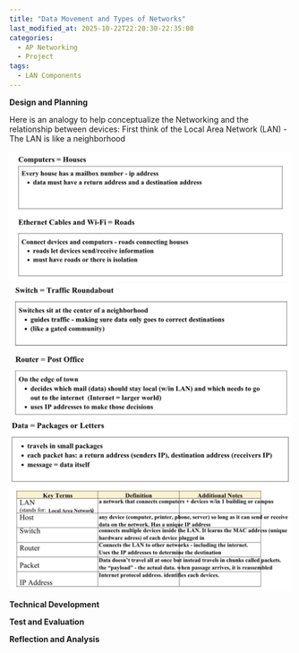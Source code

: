 ```yaml
---
title: "Data Movement and Types of Networks"
last_modified_at: 2025-10-22T22:20:30-22:35:00
categories:
  - AP Networking
  - Project
tags:
  - LAN Components
---
```


**Design and Planning**

Here is an analogy to help conceptualize the Networking and the relationship between devices: 
First think of the Local Area Network (LAN) - The LAN is like a neighborhood

![Neighborhood diagram 1](/assets/images/Photo9DataMovementandTypesofNetworks.jpg)
![Neighborhood diagram 2](/assets/images/Photo10DataMovementandTypesofNetworks.jpg)
![Neighborhood diagram 3](/assets/images/Photo11DataMovementandTypesofNetworks.jpg)
![Neighborhood diagram 4](/assets/images/Photo12DataMovementandTypesofNetworks.jpg)

**Technical Development**

**Test and Evaluation**

**Reflection and Analysis**
